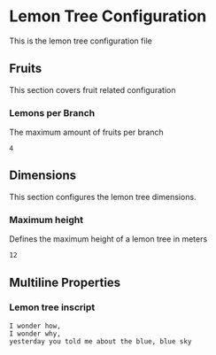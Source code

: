 # Lemon Tree Configuration

This is the lemon tree configuration file

## Fruits

This section covers fruit related configuration

### Lemons per Branch

The maximum amount of fruits per branch

``` property tree.branch.fruits.max
4
```

## Dimensions

This section configures the lemon tree dimensions.

### Maximum height

Defines the maximum height of a lemon tree in meters

``` property tree.dimension.height.max
12
```

## Multiline Properties

### Lemon tree inscript

``` property tree.inscript
I wonder how,
I wonder why,
yesterday you told me about the blue, blue sky
```